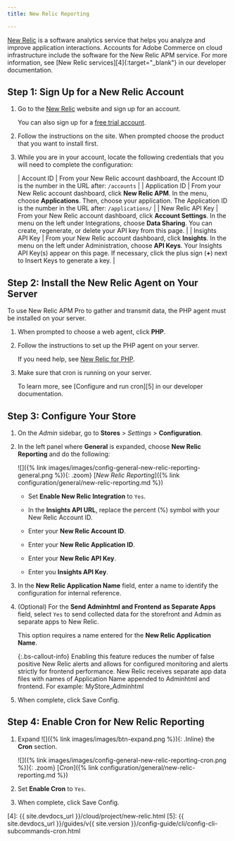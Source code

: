 ```yaml
---
title: New Relic Reporting

---
```


[New Relic][1] is a software analytics service that helps you analyze and improve application interactions. Accounts for Adobe Commerce on cloud infrastructure include the software for the New Relic APM service. For more information, see [New Relic services][4]{:target="_blank"} in our developer documentation.

## Step 1: Sign Up for a New Relic Account

1. Go to the [New Relic][1] website and sign up for an account.

   You can also sign up for a [free trial account][2].

1. Follow the instructions on the site. When prompted choose the product that you want to install first.

1. While you are in your account, locate the following credentials that you will need to complete the configuration:

    | Account ID | From your New Relic account dashboard, the Account ID is the number in the URL after: `/accounts` |
    | Application ID | From your New Relic account dashboard, click **New Relic APM**. In the menu, choose **Applications**. Then, choose your application. The Application ID is the number in the URL after: `/applications/` |
    | New Relic API Key | From your New Relic account dashboard, click **Account Settings**. In the menu on the left under Integrations, choose **Data Sharing**. You can create, regenerate, or delete your API key from this page. |
    | Insights API Key | From your New Relic account dashboard, click **Insights**. In the menu on the left under Administration, choose **API Keys**. Your Insights API Key(s) appear on this page. If necessary, click the plus sign (**+**) next to Insert Keys to generate a key. |

## Step 2: Install the New Relic Agent on Your Server

To use New Relic APM Pro to gather and transmit data, the PHP agent must be installed on your server.

1. When prompted to choose a web agent, click **PHP**.

1. Follow the instructions to set up the PHP agent on your server.

   If you need help, see [New Relic for PHP][3].

1. Make sure that cron is running on your server.

   To learn more, see [Configure and run cron][5] in our developer documentation.

## Step 3: Configure Your Store

1. On the _Admin_ sidebar, go to **Stores** > _Settings_ > **Configuration**.

1. In the left panel where **General** is expanded, choose **New Relic Reporting** and do the following:

    ![]({% link images/images/config-general-new-relic-reporting-general.png %}){: .zoom}
    [_New Relic Reporting_]({% link configuration/general/new-relic-reporting.md %})

    * Set **Enable New Relic Integration** to `Yes`.

    * In the **Insights API URL**, replace the percent (%) symbol with your New Relic Account ID.

    * Enter your **New Relic Account ID**.

    * Enter your **New Relic Application ID**.

    * Enter your **New Relic API Key**.

    * Enter you **Insights API Key**.

1. In the **New Relic Application Name** field, enter a name to identify the configuration for internal reference.

1. (Optional) For the **Send Adminhtml and Frontend as Separate Apps** field, select `Yes` to send collected data for the storefront and Admin as separate apps to New Relic.

   This option requires a name entered for the **New Relic Application Name**.

    {:.bs-callout-info}
    Enabling this feature reduces the number of false positive New Relic alerts and allows for configured monitoring and alerts strictly for frontend performance. New Relic receives separate app data files with names of Application Name appended to Adminhtml and frontend. For example: MyStore_Adminhtml

1. When complete, click <span class="btn">Save Config</span>.

## Step 4: Enable Cron for New Relic Reporting

1. Expand ![]({% link images/images/btn-expand.png %}){: .Inline} the **Cron** section.

    ![]({% link images/images/config-general-new-relic-reporting-cron.png %}){: .zoom}
    [_Cron_]({% link configuration/general/new-relic-reporting.md %})

1. Set **Enable Cron** to `Yes`.

1. When complete, click <span class="btn">Save Config</span>.

[1]: http://newrelic.com/
[2]: http://newrelic.com/magento
[3]: https://docs.newrelic.com/docs/agents/php-agent/getting-started/new-relic-php
[4]: {{ site.devdocs_url }}/cloud/project/new-relic.html
[5]: {{ site.devdocs_url }}/guides/v{{ site.version }}/config-guide/cli/config-cli-subcommands-cron.html
